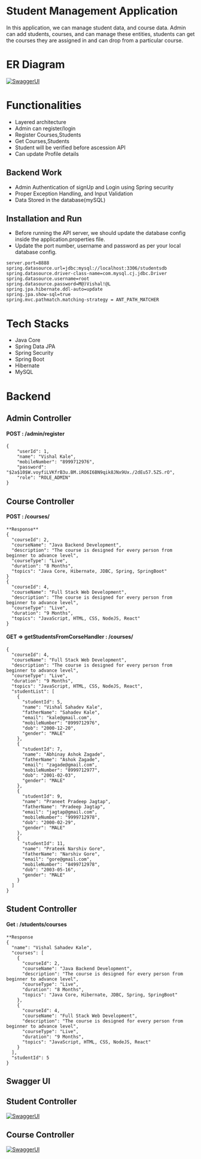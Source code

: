 # Student Management Application

In this application, we can manage student data, and course data. Admin can add students, courses, and can manage these entities, students can get the courses they are assigned in and can drop from a particular course.

# ER Diagram
[![SwaggerUI](https://github.com/kalevishal52/Student_Management_System/blob/main/StudentManagementApplication/Images/ER%20Diagram%20Student%20Management.png?raw=true)](https://github.com/kalevishal52/Student_Management_System/blob/main/StudentManagementApplication/Images/ER%20Diagram%20Student%20Management.png?raw=true)

# Functionalities
-   Layered architecture
-   Admin can register/login
-   Register Courses,Students
-   Get Courses,Students
-   Student will be verified before ascession API
-   Can update Profile details

## Backend Work
-  Admin Authentication of signUp and Login using Spring security
-  Proper Exception Handling, and Input Validation
-  Data Stored in the database(mySQL)

## Installation and Run
-   Before running the API server, we should update the database config inside the application.properties file.
-   Update the port number, username and password as per your local database config.
```
server.port=8888
spring.datasource.url=jdbc:mysql://localhost:3306/studentsdb
spring.datasource.driver-class-name=com.mysql.cj.jdbc.Driver
spring.datasource.username=root
spring.datasource.password=M@)Vishal!@L
spring.jpa.hibernate.ddl-auto=update
spring.jpa.show-sql=true
spring.mvc.pathmatch.matching-strategy = ANT_PATH_MATCHER
```

# Tech Stacks

-   Java Core
-   Spring Data JPA
-   Spring Security
-   Spring Boot
-   Hibernate
-   MySQL


# Backend

## Admin Controller

#### POST : /admin/register
```
{
    "userId": 1,
    "name": "Vishal Kale",
    "mobileNumber": "8999712976",
    "password": "$2a$10$W.voyfiLVKfrB3u.BM.iRO6I6BN9qik8JNx9Ux./2dEu57.5ZS.rO",
    "role": "ROLE_ADMIN"
}
```

## Course Controller

#### POST : /courses/
```
**Response**
{
  "courseId": 2,
  "courseName": "Java Backend Development",
  "description": "The course is designed for every person from beginner to advance level",
  "courseType": "Live",
  "duration": "8 Months",
  "topics": "Java Core, Hibernate, JDBC, Spring, SpringBoot"
}
{
  "courseId": 4,
  "courseName": "Full Stack Web Development",
  "description": "The course is designed for every person from beginner to advance level",
  "courseType": "Live",
  "duration": "9 Months",
  "topics": "JavaScript, HTML, CSS, NodeJS, React"
}

```
#### GET => getStudentsFromCorseHandler : /courses/    
```
{
  "courseId": 4,
  "courseName": "Full Stack Web Development",
  "description": "The course is designed for every person from beginner to advance level",
  "courseType": "Live",
  "duration": "9 Months",
  "topics": "JavaScript, HTML, CSS, NodeJS, React",
  "studentList": [
    {
      "studentId": 5,
      "name": "Vishal Sahadev Kale",
      "fatherName": "Sahadev Kale",
      "email": "kale@gmail.com",
      "mobileNumber": "8999712976",
      "dob": "2000-12-20",
      "gender": "MALE"
    },
    {
      "studentId": 7,
      "name": "Abhinay Ashok Zagade",
      "fatherName": "Ashok Zagade",
      "email": "zagade@gmail.com",
      "mobileNumber": "8999712977",
      "dob": "2001-02-03",
      "gender": "MALE"
    },
    {
      "studentId": 9,
      "name": "Praneet Pradeep Jagtap",
      "fatherName": "Pradeep Jagtap",
      "email": "jagtap@gmail.com",
      "mobileNumber": "9999712978",
      "dob": "2000-02-29",
      "gender": "MALE"
    },
    {
      "studentId": 11,
      "name": "Prateek Narshiv Gore",
      "fatherName": "Narshiv Gore",
      "email": "gore@gmail.com",
      "mobileNumber": "8499712978",
      "dob": "2003-05-16",
      "gender": "MALE"
    }
  ]
}
```
## Student Controller

#### Get : /students/courses
```
**Response
{
  "name": "Vishal Sahadev Kale",
  "courses": [
    {
      "courseId": 2,
      "courseName": "Java Backend Development",
      "description": "The course is designed for every person from beginner to advance level",
      "courseType": "Live",
      "duration": "8 Months",
      "topics": "Java Core, Hibernate, JDBC, Spring, SpringBoot"
    },
    {
      "courseId": 4,
      "courseName": "Full Stack Web Development",
      "description": "The course is designed for every person from beginner to advance level",
      "courseType": "Live",
      "duration": "9 Months",
      "topics": "JavaScript, HTML, CSS, NodeJS, React"
    }
  ],
  "studentId": 5
}
```

## Swagger UI
## Student Controller
[![SwaggerUI](https://github.com/kalevishal52/Movie_Ticket_Booking_Application_Backend/blob/main/images/Images/s2.png?raw=true)](https://github.com/kalevishal52/Movie_Ticket_Booking_Application_Backend/blob/main/images/Images/s2.png?raw=true)


## Course Controller
[![SwaggerUI](https://github.com/kalevishal52/Movie_Ticket_Booking_Application_Backend/blob/main/images/Images/s1.png?raw=true)](https://github.com/kalevishal52/Movie_Ticket_Booking_Application_Backend/blob/main/images/Images/s1.png?raw=true)

